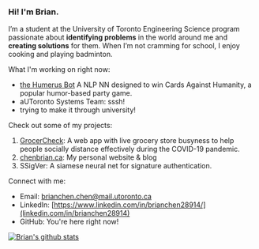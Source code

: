 ### Hi! I'm Brian.

I’m a student at the University of Toronto Engineering Science program passionate about **identifying problems** in the world around me and **creating solutions** for them. When I’m not cramming for school, I enjoy cooking and playing badminton.

What I'm working on right now: 
- [the Humerus Bot](https://utmist.gitlab.io/projects/humerus) A NLP NN designed to win Cards Against Humanity, a popular humor-based party game. 
- aUToronto Systems Team: sssh!
- trying to make it through university!

Check out some of my projects:
1. [GrocerCheck](https://grocercheck.ca): A web app with live grocery store busyness to help people socially distance effectively during the COVID-19 pandemic.
2. [chenbrian.ca](https://chenbrian.ca): My personal website & blog
3. SSigVer: A siamese neural net for signature authentication.

Connect with me:

- Email: [brianchen.chen@mail.utoronto.ca](mailto:brianchen.chen@mail.utoronto.ca)
- LinkedIn: [https://www.linkedin.com/in/brianchen28914/](linkedin.com/in/brianchen28914)
- GitHub: You're here right now!

[![Brian's github stats](https://github-readme-stats.vercel.app/api?username=ihasdapie&count_private=true&show_icons=true&hide_rank=true)](https://github.com/anuraghazra/github-readme-stats)


